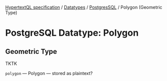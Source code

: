 [HypertextQL specification](../../../) / [Datatypes](../../) / [PostgresSQL](../) / Polygon (Geometric Type)

# PostgreSQL Datatype: Polygon
## Geometric Type

TKTK

`polygon` — Polygon — stored as plaintext?
